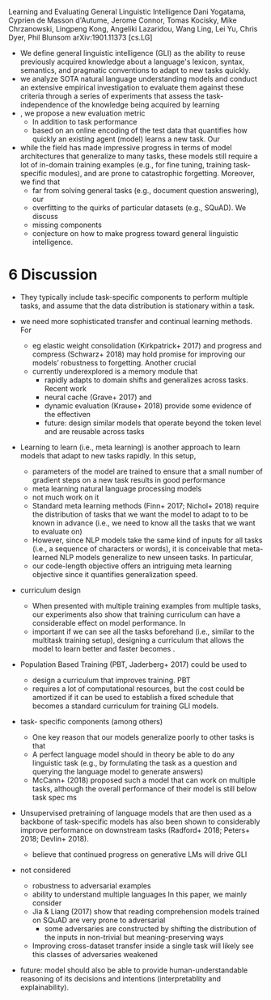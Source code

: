 Learning and Evaluating General Linguistic Intelligence
Dani Yogatama, Cyprien de Masson d'Autume, Jerome Connor, Tomas Kocisky, Mike Chrzanowski, Lingpeng Kong, Angeliki Lazaridou, Wang Ling, Lei Yu, Chris Dyer, Phil Blunsom
arXiv:1901.11373 [cs.LG]

* We define general linguistic intelligence (GLI) as the
  ability to reuse previously acquired knowledge about a language's lexicon,
  syntax, semantics, and pragmatic conventions to adapt to new tasks quickly.
* we analyze SOTA natural language understanding models and conduct an
  extensive empirical investigation to evaluate them against these criteria
  through a series of experiments that
  assess the task-independence of the knowledge being acquired by learning
* , we propose a new evaluation metric 
  * In addition to task performance 
  * based on an online encoding of the test data that
    quantifies how quickly an existing agent (model) learns a new task.  Our
* while the field has made impressive progress in terms of
  model architectures that generalize to many tasks, these
  models still require a lot of in-domain training examples (e.g., for fine
  tuning, training task-specific modules), and are
  prone to catastrophic forgetting.  Moreover, we find that
  * far from solving general tasks (e.g., document question answering), our
  * overfitting to the quirks of particular datasets (e.g., SQuAD). We discuss
  * missing components 
  * conjecture on how to make progress toward general linguistic intelligence. 

# 6 Discussion

* They typically include task-specific components to perform multiple tasks,
  and assume that the data distribution is stationary within a task.

* we need more sophisticated transfer and continual learning methods.  For
  * eg elastic weight consolidation (Kirkpatrick+ 2017) and
    progress and compress (Schwarz+ 2018) may hold promise
    for improving our models’ robustness to forgetting. Another crucial
  * currently underexplored is a memory module that
    * rapidly adapts to domain shifts and generalizes across tasks. Recent work
    * neural cache (Grave+ 2017) and
    * dynamic evaluation (Krause+ 2018) provide some evidence of the effectiven
    * future: design similar models that
      operate beyond the token level and are reusable across tasks 

* Learning to learn (i.e., meta learning) is another approach to
  learn models that adapt to new tasks rapidly. In this setup,
  * parameters of the model are trained to ensure that
    a small number of gradient steps on a new task results in good performance
  *  meta learning natural language processing models
    * not much work on it
    * Standard meta learning methods (Finn+ 2017; Nichol+ 2018) require the
      distribution of tasks that we want the model to adapt to to be known in
      advance (i.e., we need to know all the tasks that we want to evaluate
      on)
    * However, since NLP models take the same kind of inputs for all tasks
      (i.e., a sequence of characters or words),
      it is conceivable that meta-learned NLP models generalize to new unseen
      tasks. In particular,
    * our code-length objective offers an intriguing meta learning objective
      since it quantifies generalization speed.

* curriculum design
  * When presented with multiple training examples from multiple tasks,
    our experiments also show that
    training curriculum can have a considerable effect on model performance. In
  * important if we can see all the tasks beforehand (i.e., similar to the
    multitask training setup), designing a curriculum that allows the model to
    learn better and faster becomes .

* Population Based Training (PBT, Jaderberg+ 2017) could be used to
  * design a curriculum that improves training. PBT
  * requires a lot of computational resources, but
    the cost could be amortized if it can be used to establish a fixed schedule
    that becomes a standard curriculum for training GLI models.

* task- specific components (among others)
  * One key reason that our models generalize poorly to other tasks is that
  * A perfect language model should in theory be able to do any linguistic task
    (e.g., by formulating the task as a question and querying the language
    model to generate answers)
  * McCann+ (2018) proposed such a model that can work on multiple tasks,
    although the overall performance of their model is still below task spec ms
* Unsupervised pretraining of language models that are then used as a backbone
  of task-specific models has also been shown to considerably improve
  performance on downstream tasks (Radford+ 2018; Peters+ 2018; Devlin+ 2018).
  * believe that continued progress on generative LMs will drive GLI
* not considered 
  * robustness to adversarial examples 
  * ability to understand multiple languages In this paper, we mainly consider
  * Jia & Liang (2017) show that
    reading comprehension models trained on SQuAD are very prone to adversarial
    * some adversaries are constructed by shifting the distribution of the
      inputs in non-trivial but meaning-preserving ways
  * Improving cross-dataset transfer inside a single task will likely see this
    classes of adversaries weakened
* future: model should also be able to provide human-understandable reasoning
  of its decisions and intentions (interpretablity and explainability).
